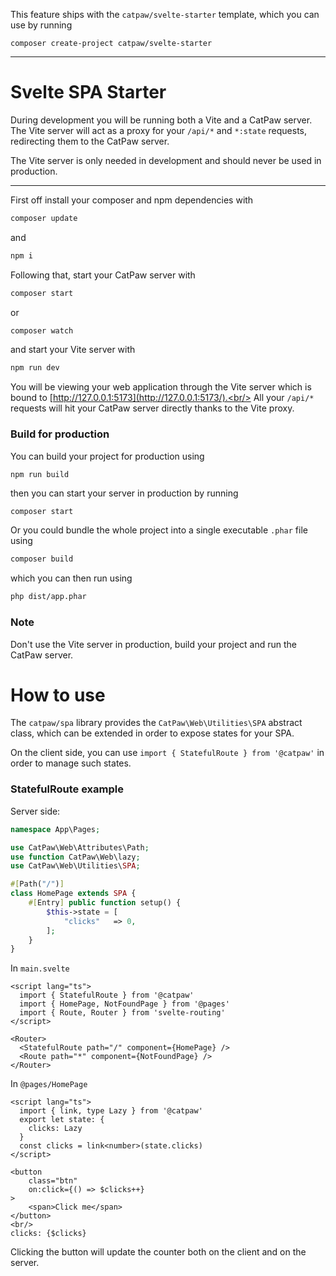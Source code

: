 This feature ships with the `catpaw/svelte-starter` template, which you can use by running<br/>
```
composer create-project catpaw/svelte-starter
```
<hr/>

# Svelte SPA Starter

During development you will be running both a Vite and a CatPaw server.<br/>
The Vite server will act as a proxy for your `/api/*` and `*:state` requests, redirecting them to the CatPaw server.<br/>

The Vite server is only needed in development and should never be used in production.

---

First off install your composer and npm dependencies with

```bash
composer update
```
and 

```bash
npm i
```
Following that, start your CatPaw server with
```bash
composer start
```
or
```bash
composer watch
```

and start your Vite server with

```bash
npm run dev
```

You will be viewing your web application through the Vite server which is bound to [http://127.0.0.1:5173](http://127.0.0.1:5173/).<br/>
All your `/api/*` requests will hit your CatPaw server directly thanks to the Vite proxy.

### Build for production

You can build your project for production using
```
npm run build
```
then you can start your server in production by running
```bash
composer start
```

Or you could bundle the whole project into a single executable `.phar` file using

```bash
composer build
```

which you can then run using 

```bash
php dist/app.phar
```

### Note

Don't use the Vite server in production, build your project and run the CatPaw server.

# How to use

The `catpaw/spa` library provides the `CatPaw\Web\Utilities\SPA` abstract class, which can be extended in order to expose states for your SPA.<br/>

On the client side, you can use `import { StatefulRoute } from '@catpaw'` in order to manage such states.

### StatefulRoute example

Server side:
```php
namespace App\Pages;

use CatPaw\Web\Attributes\Path;
use function CatPaw\Web\lazy;
use CatPaw\Web\Utilities\SPA;

#[Path("/")]
class HomePage extends SPA {
    #[Entry] public function setup() {
        $this->state = [
            "clicks"   => 0,
        ];
    }
}
```

In `main.svelte`
```svelte
<script lang="ts">
  import { StatefulRoute } from '@catpaw'
  import { HomePage, NotFoundPage } from '@pages'
  import { Route, Router } from 'svelte-routing'
</script>

<Router>
  <StatefulRoute path="/" component={HomePage} />
  <Route path="*" component={NotFoundPage} />
</Router>
```

In `@pages/HomePage`
```svelte
<script lang="ts">
  import { link, type Lazy } from '@catpaw'
  export let state: {
    clicks: Lazy
  }
  const clicks = link<number>(state.clicks)
</script>

<button
    class="btn"
    on:click={() => $clicks++}
>
    <span>Click me</span>
</button>
<br/>
clicks: {$clicks}
```

Clicking the button will update the counter both on the client and on the server.
